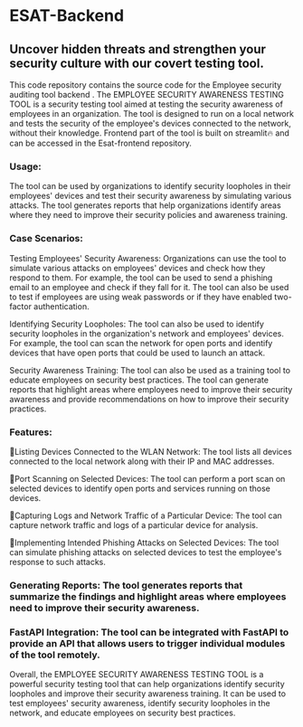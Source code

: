 # ESAT-Backend
## Uncover hidden threats and strengthen your security culture with our covert testing tool.

This code repository contains the source code for the Employee security auditing tool backend .
The EMPLOYEE SECURITY AWARENESS TESTING TOOL is a security testing tool aimed at testing the security awareness of employees in an organization. 
The tool is designed to run on a local network and tests the security of the employee's devices connected to the network, without their knowledge.
Frontend part of the tool is built on streamlit🔥 and can be accessed in the Esat-frontend repository.

### Usage:

The tool can be used by organizations to identify security loopholes in their employees' devices and test their security awareness by simulating various attacks. The tool generates reports that help organizations identify areas where they need to improve their security policies and awareness training.

### Case Scenarios:

Testing Employees' Security Awareness: Organizations can use the tool to simulate various attacks on employees' devices and check how they respond to them. For example, the tool can be used to send a phishing email to an employee and check if they fall for it. The tool can also be used to test if employees are using weak passwords or if they have enabled two-factor authentication.

Identifying Security Loopholes: The tool can also be used to identify security loopholes in the organization's network and employees' devices. For example, the tool can scan the network for open ports and identify devices that have open ports that could be used to launch an attack.

Security Awareness Training: The tool can also be used as a training tool to educate employees on security best practices. The tool can generate reports that highlight areas where employees need to improve their security awareness and provide recommendations on how to improve their security practices.


### Features:

🎯Listing Devices Connected to the WLAN Network: The tool lists all devices connected to the local network along with their IP and MAC addresses.

🎯Port Scanning on Selected Devices: The tool can perform a port scan on selected devices to identify open ports and services running on those devices.

🎯Capturing Logs and Network Traffic of a Particular Device: The tool can capture network traffic and logs of a particular device for analysis.

🎯Implementing Intended Phishing Attacks on Selected Devices: The tool can simulate phishing attacks on selected devices to test the employee's response to such attacks.

### Generating Reports: The tool generates reports that summarize the findings and highlight areas where employees need to improve their security awareness.

### FastAPI Integration: The tool can be integrated with FastAPI to provide an API that allows users to trigger individual modules of the tool remotely.


Overall, the EMPLOYEE SECURITY AWARENESS TESTING TOOL is a powerful security testing tool that can help organizations identify security loopholes and improve their security awareness training. It can be used to test employees' security awareness, identify security loopholes in the network, and educate employees on security best practices.
